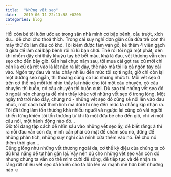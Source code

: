 ```yaml
---
title:  "Những vết seọ"
date:   2019-06-11 22:13:38 +0200
categories: blog
---
```

Hồi còn bé tôi luôn ước ao trong sân nhà mình có bập bênh, cầu trượt, xích đu... để chơi cho thoả thích. Trong cái suy nghĩ đơn giản của đứa trẻ con thì mấy thứ đó làm đâu có khó. Tôi kiếm được tấm ván gỗ, kê thêm 4 viên gạch ở giữa để làm cái bập bênh rồi rủ lũ bạn chơi. Thế rồi tôi ngã một phát, đến khi nhổm dậy chỉ thấy khuỷu tay bê bết máu, khá là đau, vết thương vẫn còn sẹo cho đến bây giờ. Gần hai chục năm sau, tôi mua cái gọt rau củ mới chỉ cần lia củ cà rốt vào là lát nào ra lát đấy, thế nào mà tôi lia cả ngón tay cái vào. Ngón tay đau và máu chảy nhiều đến mức tôi sợ tí ngất, giờ chỉ còn lại một đường sẹo ngắn, thi thoảng cũng có lúc nhưng nhức tí.
Mỗi vết sẹo ở trên cơ thể mà mỗi khi nhìn thấy lại nhắc cho tôi một câu chuyện, có câu chuyện thì buồn, có câu chuyện thì buồn cười. Dù sao thì những vết sẹo đó ở ngoài nên chúng ta dễ nhìn thấy khác với những vết sẹo ở trong lòng. Một ngày trở trời nào đấy, chúng nó - những vết sẹo đó cũng sẽ nổi lên vào đau nhức, một cách bất thình lình mà đôi khi nhẹ đến mức ta chẳng kịp nhận ra.  
Tôi đã từng làm tổn thương khá nhiều người và ngược lại cũng có vài người khiến từng khiến tôi tổn thương từ khi là một đứa bé cho đến giờ, chỉ vì một câu nói, một hành động nào đó...  
Giờ tôi đang tập cách để nhìn sâu vào những vết sẹo ấy, để biết rằng: à thì ra nỗi đau vẫn còn đó, mình cần phải có mặt để chăm sóc nó, đừng để những phân tích, những suy nghĩ của mình cứa thêm vào nó. Để cho nó thêm thời gian...  
Cũng giống như những vết thương ngoài da, cơ thể kỳ diệu của chúng ta có đủ khả năng để tự hàn gắn lại. Vậy nên dù cho những vết sẹo vẫn còn đó nhưng chúng ta vẫn có thể mỉm cười để sống, để tiếp tục và để nhận ra rằng rất nhiều vết sẹo đã khiến cho ta lớn lên và mạnh mẽ hơn biết nhường nào :relaxed:
